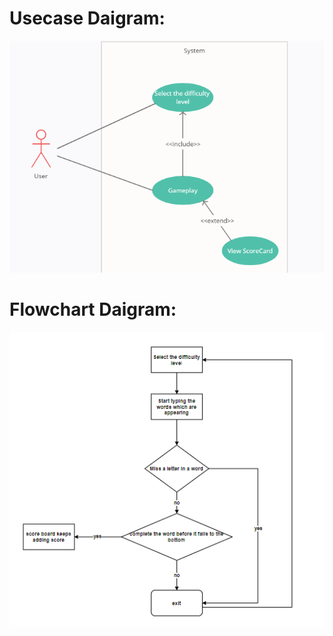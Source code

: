# Usecase Daigram:

![UsecaseDiagram](https://github.com/SarthakVerma26/L-AND-T_mini-project/blob/main/2_Architecture/use%20case.png)


# Flowchart Daigram:

![FlowchartDaigram](https://github.com/SarthakVerma26/L-AND-T_mini-project/blob/main/2_Architecture/flow.png)
